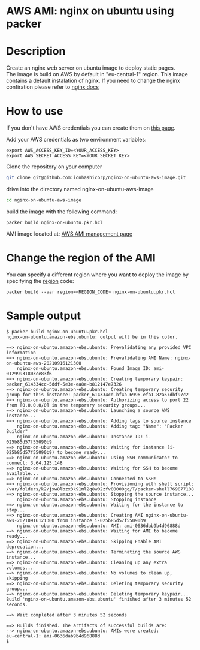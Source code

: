 # AWS AMI: nginx on ubuntu using packer

# Description
Create an nginx web server on ubuntu image to deploy static pages.\
The image is build on AWS by default in "eu-central-1" region.
This image contains a default instalation of nginx. If you need to change the nginx confiration please refer to [nginx docs](http://nginx.org/en/docs/)

# How to use

If you don't have AWS credentials you can create them on [this page](https://console.aws.amazon.com/iam/home?#security_credential).

Add your AWS credentials as two environment variables:
```
export AWS_ACCESS_KEY_ID=<YOUR_ACCESS_KEY>
export AWS_SECRET_ACCESS_KEY=<YOUR_SECRET_KEY>
```

Clone the repository on your computer
```bash
git clone git@github.com:ionhashicorp/nginx-on-ubuntu-aws-image.git
```

drive into the directory named nginx-on-ubuntu-aws-image
```bash
cd nginx-on-ubuntu-aws-image
```

build the image with the following command:
```
packer build nginx-on-ubuntu.pkr.hcl
```

AMI image located at:
[AWS AMI management page](https://us-west-2.console.aws.amazon.com/ec2/v2/home?region=eu-central-1#Images:visibility=owned-by-me;search=learn-packer-linux-aws;sort=tag:Name)

# Change the region of the AMI
You can specify a different region where you want to deploy the image by specifying the [region](https://docs.aws.amazon.com/AWSEC2/latest/UserGuide/using-regions-availability-zones.html) code:

```
packer build --var region=<REGION_CODE> nginx-on-ubuntu.pkr.hcl
```


# Sample output
```
$ packer build nginx-on-ubuntu.pkr.hcl
nginx-on-ubuntu.amazon-ebs.ubuntu: output will be in this color.

==> nginx-on-ubuntu.amazon-ebs.ubuntu: Prevalidating any provided VPC information
==> nginx-on-ubuntu.amazon-ebs.ubuntu: Prevalidating AMI Name: nginx-on-ubuntu-aws-20210916121300
    nginx-on-ubuntu.amazon-ebs.ubuntu: Found Image ID: ami-01299931803ce83f6
==> nginx-on-ubuntu.amazon-ebs.ubuntu: Creating temporary keypair: packer_614334cc-5ddf-5e3e-ea8e-b812147e7326
==> nginx-on-ubuntu.amazon-ebs.ubuntu: Creating temporary security group for this instance: packer_614334cd-bf4b-6996-efa1-82a57dbf97c2
==> nginx-on-ubuntu.amazon-ebs.ubuntu: Authorizing access to port 22 from [0.0.0.0/0] in the temporary security groups...
==> nginx-on-ubuntu.amazon-ebs.ubuntu: Launching a source AWS instance...
==> nginx-on-ubuntu.amazon-ebs.ubuntu: Adding tags to source instance
    nginx-on-ubuntu.amazon-ebs.ubuntu: Adding tag: "Name": "Packer Builder"
    nginx-on-ubuntu.amazon-ebs.ubuntu: Instance ID: i-025b85d57f55090b9
==> nginx-on-ubuntu.amazon-ebs.ubuntu: Waiting for instance (i-025b85d57f55090b9) to become ready...
==> nginx-on-ubuntu.amazon-ebs.ubuntu: Using SSH communicator to connect: 3.64.125.148
==> nginx-on-ubuntu.amazon-ebs.ubuntu: Waiting for SSH to become available...
==> nginx-on-ubuntu.amazon-ebs.ubuntu: Connected to SSH!
==> nginx-on-ubuntu.amazon-ebs.ubuntu: Provisioning with shell script: /var/folders/k2/jxw8lbzx3k91ml2q8w02zfv00000gq/T/packer-shell769877108
==> nginx-on-ubuntu.amazon-ebs.ubuntu: Stopping the source instance...
    nginx-on-ubuntu.amazon-ebs.ubuntu: Stopping instance
==> nginx-on-ubuntu.amazon-ebs.ubuntu: Waiting for the instance to stop...
==> nginx-on-ubuntu.amazon-ebs.ubuntu: Creating AMI nginx-on-ubuntu-aws-20210916121300 from instance i-025b85d57f55090b9
    nginx-on-ubuntu.amazon-ebs.ubuntu: AMI: ami-0636dab9b4d96888d
==> nginx-on-ubuntu.amazon-ebs.ubuntu: Waiting for AMI to become ready...
==> nginx-on-ubuntu.amazon-ebs.ubuntu: Skipping Enable AMI deprecation...
==> nginx-on-ubuntu.amazon-ebs.ubuntu: Terminating the source AWS instance...
==> nginx-on-ubuntu.amazon-ebs.ubuntu: Cleaning up any extra volumes...
==> nginx-on-ubuntu.amazon-ebs.ubuntu: No volumes to clean up, skipping
==> nginx-on-ubuntu.amazon-ebs.ubuntu: Deleting temporary security group...
==> nginx-on-ubuntu.amazon-ebs.ubuntu: Deleting temporary keypair...
Build 'nginx-on-ubuntu.amazon-ebs.ubuntu' finished after 3 minutes 52 seconds.

==> Wait completed after 3 minutes 52 seconds

==> Builds finished. The artifacts of successful builds are:
--> nginx-on-ubuntu.amazon-ebs.ubuntu: AMIs were created:
eu-central-1: ami-0636dab9b4d96888d
$
```
